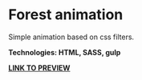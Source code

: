 # Forest animation

Simple animation based on css filters.

**Technologies: HTML, SASS, gulp**

<a href="https://karminkarmen.github.io/forest-animation/">**LINK TO PREVIEW**</a>
